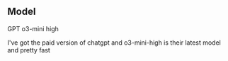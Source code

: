 ## Model 

GPT o3-mini high 

I've got the paid version of chatgpt and o3-mini-high is their latest model and pretty fast